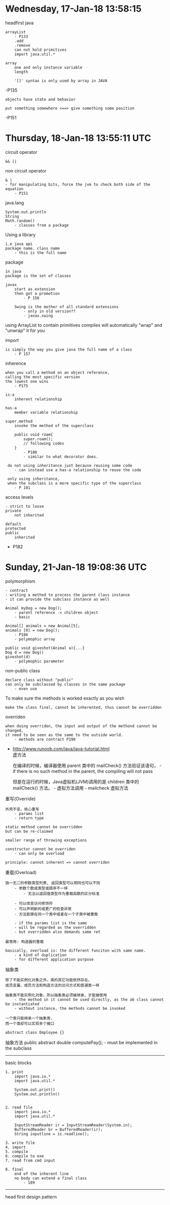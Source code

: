 # Wednesday, 17-Jan-18 13:58:15  
headfirst java

    arrayList
        - P133
        .add
        .remove
        can not hold primitives
        import java.util.*

    array
        one and only instance variable
        length
        
        '[]' syntax is only used by array in JAVA

-P135
    
    objects have state and behavior
    
    put something somewhere <==> give something some position

-P151


# Thursday, 18-Jan-18 13:55:11 UTC  
circuit operator

    && ||
    
non circuit operator

    & |
    - for manipulating bits, force the jvm to check both side of the equation
        - P151
        
java.lang

    System.out.println  
    String  
    Math.random()
        - classes from a package
        
Using a library

    i.e java api  
    package name. class name
        - this is the full name
        
package

    in java 
    package is the set of classes
        
    javax
        start as extension
        then got a promotion
            - P 156
            
        Swing is the mother of all standard extensions
            - only in old version??
            - javax.swing
        
        
using ArrayList to contain primitives 
compiles will automatically "wrap" and "unwrap" it for you

import 

    is simply the way you give java the full name of a class
        - P 157
        
        
inherence

    when you call a method on an object reference,
    calling the most specific version
    the lowest one wins
        - P175
        
    is-a
        inherent relationship
        
    has-a
        member variable relationship
        
    super.method
        invoke the method of the superclass
        
        public void roam{
            super.roam();
            // following codes
        }
            - P180
            - similar to what decorator does.
        
     do not using inheritance just because reusing some code
        - can instead use a has-a relationship to reuse the code
        
     only using inheritance,
     when the subclass is a more specific type of the superclass
        - P 181
     
     
access levels
    
    - strict to loose
    private
        not inherited
        
    default
    protected
    public
        inherited
    
    
- P182
    
        
        
# Sunday, 21-Jan-18 19:08:36 UTC
polymorphism

    - contract  
    - writing a method to process the parent class instance
    - it can provide the subclass instance as well
    
    Animal myDog = new Dog();
        - parent reference -> children object
        - basic
        
    Animal[] animals = new Animal[5];
    animals [0] = new Dog();
        - P186
        - polymophic array
        
    public void giveshot(Animal a){...}
    Dog d = new Dog()
    giveshot(d)
        - polymophic parameter
        
        
non-public class

    declare class without "public"  
    can only be subclassed by classes in the same package
        - even use
       
       
To make sure the methods is worked exactly as you wish
    
    make the class final, cannot be inherented, thus cannot be overridden
        
overriden

    when doing overriden, the input and output of the methond cannot be changed,
    it need to be seen as the same to the outside world.
        - methods are contract P190        
        

- http://www.runoob.com/java/java-tutorial.html  
虚方法

    在编译的时候，编译器使用 parent 类中的 mailCheck() 方法验证该语句， 
        - if there is no such method in the parent, the compiling will not pass
        
    但是在运行的时候，Java虚拟机(JVM)调用的是 children 类中的 mailCheck() 方法。
        - 虚拟方法调用
        - mailcheck 虚拟方法
        

重写(Override)

    外壳不变，核心重写
        - params list
        - return type
    
    static method cannot be overridden
    but can be re-claimed
    
    smaller range of throwing exceptions
    
    constructor cannot be overriden
        - can only be overload
    
    principle: cannot inherent => cannot overriden
        
        
重载(Overload)

    独一无二的参数类型列表, 返回类型可以相同也可以不同
        - 参数个数或类型或顺序不一样
            - 无法以返回值类型作为重载函数的区分标准
            
        - 可以改变访问修饰符
        - 可以声明新的或更广的检查异常
        - 方法能够在同一个类中或者在一个子类中被重载
    
        - if the params list is the same
        - will be regarded as the overridden
        - but overridden also demands same ret
        
    最常用: 构造器的重载
        
    basically, overload is: the different funciton with same name.
        - a kind of duplication
        - for different application purpose
        
        
抽象类

    除了不能实例化对象之外，类的其它功能依然存在，  
    成员变量、成员方法和构造方法的访问方式和普通类一样  
    
    抽象类不能实例化对象，所以抽象类必须被继承，才能被使用
        - the method in it cannot be used directly, as the ab class cannot be instantiated
        - without instance, the methods cannot be invoked
        
    一个类只能继承一个抽象类，
    而一个类却可以实现多个接口
    
    abstract class Employee {}

抽象方法
    public abstract double computePay();
        - must be implemented in the subclass
        
------
basic blocks  

    1. print
        import java.io.*
        import java.util.*
        
        System.out.print()
        System.out.println()
        
        
    2. read file
        import java.io.*
        import java.util.*
        
        InputStreamReader ir = InputStreamReader(System.in);
        BufferedReader br = BufferedReader(ir);
        String inputline = is.readline();
        
    3. write file
    4. import 
    5. compile
    6. compile to exe
    7. read from cmd input
    
    8. final
        end of the inherent line
        no body can extend a final class
            - 189
        
------  
head first design pattern









    
